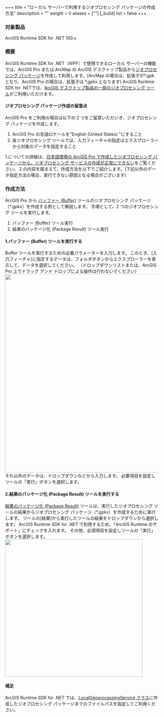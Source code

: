 +++
title = "ローカル サーバーで利用するジオプロセシング パッケージの作成方法"
description = ""
weight = 0
aliases = [""]
[_build]
list = false
+++

### 対象製品
ArcGIS Runtime SDK for .NET 100.x

### 概要
ArcGIS Runtime SDK for .NET（WPF）で使用できるローカル サーバーの機能では、ArcGIS Pro または ArcMap の ArcGIS デスクトップ製品から[ジオプロセシング パッケージ](https://pro.arcgis.com/ja/pro-app/latest/help/analysis/geoprocessing/share-analysis/what-is-a-geoprocessing-package-.htm)を作成して利用します。(ArcMap の場合は、拡張子が*.gpk となり、ArcGIS Pro の場合は、拡張子は *.gpkx となります)
ArcGIS Runtime SDK for .NETでは、[ArcGIS デスクトップ製品の一部のジオプロセシング ツール](https://developers.arcgis.com/net/local-server/geoprocessing-tools-support/)がご利用いただけます。

#### ジオプロセシング パッケージ作成の留意点
ArcGIS Pro をご利用の場合は以下の 2 つをご留意いただいき、ジオプロセシング パッケージを作成します。

1. ArcGIS Pro の言語ロケールを"English (United States) "にすること
2. 各ジオプロセシング ツールでは、入力フィーチャの指定はエクスプローラーから対象のデータを指定すること

1.についての詳細は、[日本語環境の ArcGIS Pro で作成したジオプロセシング パッケージから、ジオプロセシング サービスの作成が正常にできない](../001/)をご覧ください。
2.の内容を踏まえて、作成方法を以下でご紹介します。(下記以外のデータ指定方法の場合、実行できない原因となる場合がございます)

### 作成方法
ArcGIS Pro から [バッファー (Buffer)](https://pro.arcgis.com/ja/pro-app/tool-reference/analysis/buffer.htm)  ツールのジオプロセシング パッケージ（*.gpkx）を作成する例として解説します。
手順として、2 つのジオプロセシング ツールを実行します。

1. バッファー (Buffer) ツール実行
2. 結果のパッケージ化 (Package Result) ツール実行

#### 1.バッファー (Buffer) ツールを実行する
Buffer ツールを実行するための必要パラメーターを入力します。
このとき、[入力フィーチャ]に指定するデータは、フォルダボタンからエクスプローラーを表示して、データを選択してください。
（ドロップダウンリストまたは、ArcGIS Pro 上でドラッグ アンド ドロップによる操作は行わないでください）
 <img src="http://apps.esrij.com/arcgis-dev/guide/img/product_faq/runtime/002/01.png" width="650px">
それ以外のデータは、ドロップダウンなどから入力します。
必要項目を設定しツールの「実行」ボタンを選択します。

#### 2.結果のパッケージ化 (Package Result) ツールを実行する
[結果のパッケージ化 (Package Result)](https://pro.arcgis.com/ja/pro-app/tool-reference/data-management/package-result.htm) ツールは、実行したジオプロセシング ツールの結果からジオプロセシング パッケージ（*.gpkx）を作成するために実行します。
ツールの[結果]から実行したツールの結果をドロップダウンから選択します。
ArcGIS Runtime SDK for .NET で利用するため、「ArcGIS Runtime のサポート」にチェックを入れます。
その他、必須項目を設定しツールの「実行」ボタンを選択します。
 <img src="http://apps.esrij.com/arcgis-dev/guide/img/product_faq/runtime/002/02.png" width="450px">
#### 補足
ArcGIS Runtime SDK for .NET では、[LocalGeoprocessingService クラス](https://developers.arcgis.com/net/latest/wpf/api-reference/html/M_Esri_ArcGISRuntime_LocalServices_LocalGeoprocessingService__ctor.htm)に作成したジオプロセシング パッケージまでのファイルパスを指定してご利用ください。

